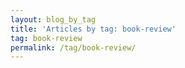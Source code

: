```yaml
---
layout: blog_by_tag
title: 'Articles by tag: book-review'
tag: book-review
permalink: /tag/book-review/
---
```

